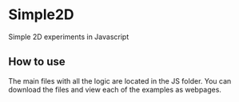 # Simple2D
Simple 2D experiments in Javascript

## How to use
The main files with all the logic are located in the JS folder. You can download the files and view each of the examples as webpages.
